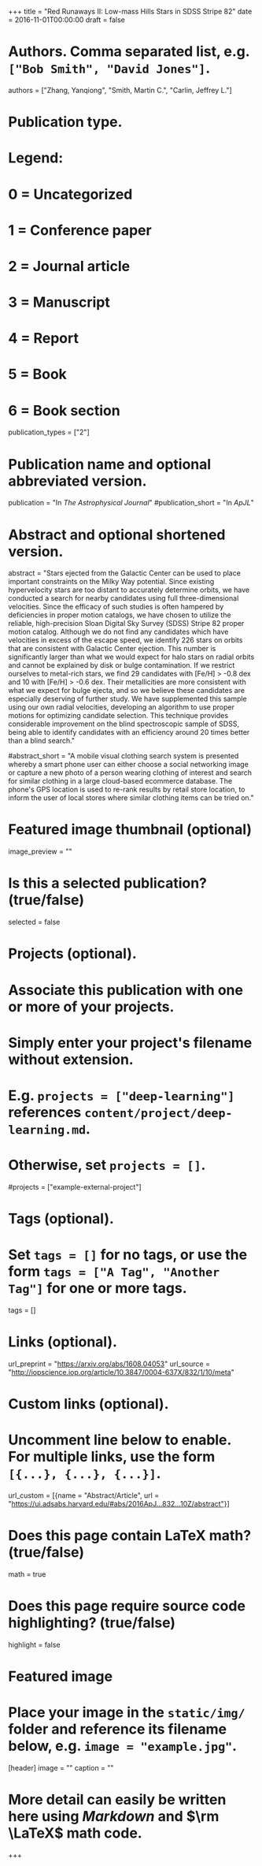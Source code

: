 +++
title = "Red Runaways II: Low-mass Hills Stars in SDSS Stripe 82"
date = 2016-11-01T00:00:00
draft = false

# Authors. Comma separated list, e.g. `["Bob Smith", "David Jones"]`.
authors = ["Zhang, Yanqiong", "Smith, Martin C.", "Carlin, Jeffrey L."]

# Publication type.
# Legend:
# 0 = Uncategorized
# 1 = Conference paper
# 2 = Journal article
# 3 = Manuscript
# 4 = Report
# 5 = Book
# 6 = Book section
publication_types = ["2"]

# Publication name and optional abbreviated version.
publication = "In *The Astrophysical Journal*"
#publication_short = "In *ApJL*"

# Abstract and optional shortened version.
abstract = "Stars ejected from the Galactic Center can be used to place important constraints on the Milky Way potential. Since existing hypervelocity stars are too distant to accurately determine orbits, we have conducted a search for nearby candidates using full three-dimensional velocities. Since the efficacy of such studies is often hampered by deficiencies in proper motion catalogs, we have chosen to utilize the reliable, high-precision Sloan Digital Sky Survey (SDSS) Stripe 82 proper motion catalog. Although we do not find any candidates which have velocities in excess of the escape speed, we identify 226 stars on orbits that are consistent with Galactic Center ejection. This number is significantly larger than what we would expect for halo stars on radial orbits and cannot be explained by disk or bulge contamination. If we restrict ourselves to metal-rich stars, we find 29 candidates with [Fe/H] > -0.8 dex and 10 with [Fe/H] > -0.6 dex. Their metallicities are more consistent with what we expect for bulge ejecta, and so we believe these candidates are especially deserving of further study. We have supplemented this sample using our own radial velocities, developing an algorithm to use proper motions for optimizing candidate selection. This technique provides considerable improvement on the blind spectroscopic sample of SDSS, being able to identify candidates with an efficiency around 20 times better than a blind search."

#abstract_short = "A mobile visual clothing search system is presented whereby a smart phone user can either choose a social networking image or capture a new photo of a person wearing clothing of interest and search for similar clothing in a large cloud-based ecommerce database. The phone's GPS location is used to re-rank results by retail store location, to inform the user of local stores where similar clothing items can be tried on."

# Featured image thumbnail (optional)
image_preview = ""

# Is this a selected publication? (true/false)
selected = false

# Projects (optional).
#   Associate this publication with one or more of your projects.
#   Simply enter your project's filename without extension.
#   E.g. `projects = ["deep-learning"]` references `content/project/deep-learning.md`.
#   Otherwise, set `projects = []`.
#projects = ["example-external-project"]

# Tags (optional).
#   Set `tags = []` for no tags, or use the form `tags = ["A Tag", "Another Tag"]` for one or more tags.
tags = []

# Links (optional).
url_preprint = "https://arxiv.org/abs/1608.04053"
url_source = "http://iopscience.iop.org/article/10.3847/0004-637X/832/1/10/meta"

# Custom links (optional).
#   Uncomment line below to enable. For multiple links, use the form `[{...}, {...}, {...}]`.
url_custom = [{name = "Abstract/Article", url = "https://ui.adsabs.harvard.edu/#abs/2016ApJ...832...10Z/abstract"}]

# Does this page contain LaTeX math? (true/false)
math = true

# Does this page require source code highlighting? (true/false)
highlight = false

# Featured image
# Place your image in the `static/img/` folder and reference its filename below, e.g. `image = "example.jpg"`.
[header]
image = ""
caption = ""

# More detail can easily be written here using *Markdown* and $\rm \LaTeX$ math code.
+++
